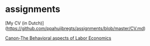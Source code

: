 # assignments
[My CV (in Dutch)] (https://github.com/ppahuijbregts/assignments/blob/master/CV.md)

[Canon-The Behavioral aspects of Labor Economics](https://github.com/spirosara/Assignments/blob/master/Canon-%20The%20Behavioral%20aspects%20of%20Labor%20Economics.md)

